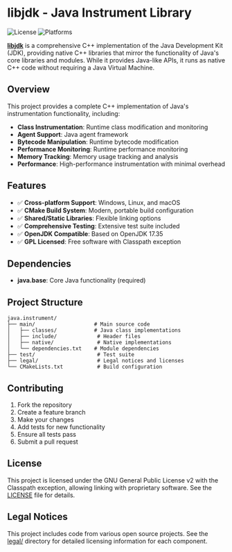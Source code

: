# libjdk - Java Instrument Library

![License](https://img.shields.io/badge/license-GPL%20v2%20with%20Classpath%20Exception-green.svg)
![Platforms](https://img.shields.io/badge/platforms-Windows%20|%20Linux%20|%20macOS-lightgrey.svg)

[**libjdk**](https://github.com/libjdk/libjdk) is a comprehensive C++ implementation of the Java Development Kit (JDK), providing native C++ libraries that mirror the functionality of Java's core libraries and modules. While it provides Java-like APIs, it runs as native C++ code without requiring a Java Virtual Machine.

## Overview

This project provides a complete C++ implementation of Java's instrumentation functionality, including:

- **Class Instrumentation**: Runtime class modification and monitoring
- **Agent Support**: Java agent framework
- **Bytecode Manipulation**: Runtime bytecode modification
- **Performance Monitoring**: Runtime performance monitoring
- **Memory Tracking**: Memory usage tracking and analysis
- **Performance**: High-performance instrumentation with minimal overhead

## Features

- ✅ **Cross-platform Support**: Windows, Linux, and macOS
- ✅ **CMake Build System**: Modern, portable build configuration
- ✅ **Shared/Static Libraries**: Flexible linking options
- ✅ **Comprehensive Testing**: Extensive test suite included
- ✅ **OpenJDK Compatible**: Based on OpenJDK 17.35
- ✅ **GPL Licensed**: Free software with Classpath exception

## Dependencies

- **java.base**: Core Java functionality (required)

## Project Structure

```
java.instrument/
├── main/                   # Main source code
│   ├── classes/            # Java class implementations
│   ├── include/             # Header files
│   ├── native/              # Native implementations
│   └── dependencies.txt    # Module dependencies
├── test/                    # Test suite
├── legal/                   # Legal notices and licenses
└── CMakeLists.txt           # Build configuration
```

## Contributing

1. Fork the repository
2. Create a feature branch
3. Make your changes
4. Add tests for new functionality
5. Ensure all tests pass
6. Submit a pull request

## License

This project is licensed under the GNU General Public License v2 with the Classpath exception, allowing linking with proprietary software. See the [LICENSE](LICENSE) file for details.

## Legal Notices

This project includes code from various open source projects. See the [legal/](legal/) directory for detailed licensing information for each component.
